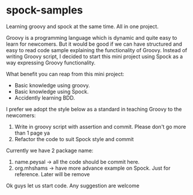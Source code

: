 spock-samples
=============

Learning groovy and spock at the same time. All in one project.

Groovy is a programming language which is dynamic and quite easy to learn for newcomers. But it would be good if we can 
have structured and easy to read code sample explaining the functionality of Groovy. Instead of writing Groovy script,
I decided to start this mini project using Spock as a way expressing Groovy functionality.

What benefit you can reap from this mini project:<br>
*	Basic knowledge using groovy. 
*	Basic knowledge using Spock. 
*	Accidently learning BDD.



I prefer we adopt the style below as a standard in teaching Groovy to the newcomers:

1. Write in groovy script with assertion and commit. Please don't go more than 1 page ya
2. Refactor the code to suit Spock style and commit



Currently we have 2 package name:

1. name.peysal -> all the code should be commit here. 
2. org.mhshams -> have more advance example on Spock. Just for reference. Later will be remove 




Ok guys let us start code. Any suggestion are welcome


